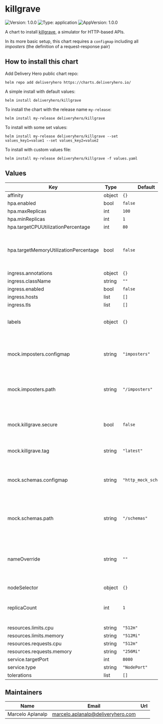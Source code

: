 # killgrave

![Version: 1.0.0](https://img.shields.io/badge/Version-1.0.0-informational?style=flat-square) ![Type: application](https://img.shields.io/badge/Type-application-informational?style=flat-square) ![AppVersion: 1.0.0](https://img.shields.io/badge/AppVersion-1.0.0-informational?style=flat-square)

A chart to install [killgrave](https://github.com/friendsofgo/killgrave), a simulator for HTTP-based APIs.

In its more basic setup, this chart requires a `configmap` including all _imposters_ (the definition of a request-response pair)

## How to install this chart

Add Delivery Hero public chart repo:

```console
helm repo add deliveryhero https://charts.deliveryhero.io/
```

A simple install with default values:

```console
helm install deliveryhero/killgrave
```

To install the chart with the release name `my-release`:

```console
helm install my-release deliveryhero/killgrave
```

To install with some set values:

```console
helm install my-release deliveryhero/killgrave --set values_key1=value1 --set values_key2=value2
```

To install with custom values file:

```console
helm install my-release deliveryhero/killgrave -f values.yaml
```

## Values

| Key | Type | Default | Description |
|-----|------|---------|-------------|
| affinity | object | `{}` |  |
| hpa.enabled | bool | `false` |  |
| hpa.maxReplicas | int | `100` |  |
| hpa.minReplicas | int | `1` |  |
| hpa.targetCPUUtilizationPercentage | int | `80` |  |
| hpa.targetMemoryUtilizationPercentage | bool | `false` | Set it to false in case you don't want to scale by memory consumption |
| ingress.annotations | object | `{}` |  |
| ingress.className | string | `""` |  |
| ingress.enabled | bool | `false` |  |
| ingress.hosts | list | `[]` |  |
| ingress.tls | list | `[]` |  |
| labels | object | `{}` | Any extra label to apply to all resources |
| mock.imposters.configmap | string | `"imposters"` | The name of the configmap containing all your imposters |
| mock.imposters.path | string | `"/imposters"` | The mounting path for your imposters folder |
| mock.killgrave.secure | bool | `false` | If killgrave server must be configured to run using TSL |
| mock.killgrave.tag | string | `"latest"` | The image tag to use |
| mock.schemas.configmap | string | `"http_mock_schemas"` | The name of the configmap containing your schemas folder. |
| mock.schemas.path | string | `"/schemas"` | The mounting path for your schemas folder |
| nameOverride | string | `""` | Set it in case you want to override the name of the deployment. By default it is set to `.Chart.Name` |
| nodeSelector | object | `{}` |  |
| replicaCount | int | `1` | Set the number of replicas in case hpa is not enabled |
| resources.limits.cpu | string | `"512m"` |  |
| resources.limits.memory | string | `"512Mi"` |  |
| resources.requests.cpu | string | `"512m"` |  |
| resources.requests.memory | string | `"256Mi"` |  |
| service.targetPort | int | `8080` |  |
| service.type | string | `"NodePort"` |  |
| tolerations | list | `[]` |  |

## Maintainers

| Name | Email | Url |
| ---- | ------ | --- |
| Marcelo Aplanalp | <marcelo.aplanalp@deliveryhero.com> |  |
